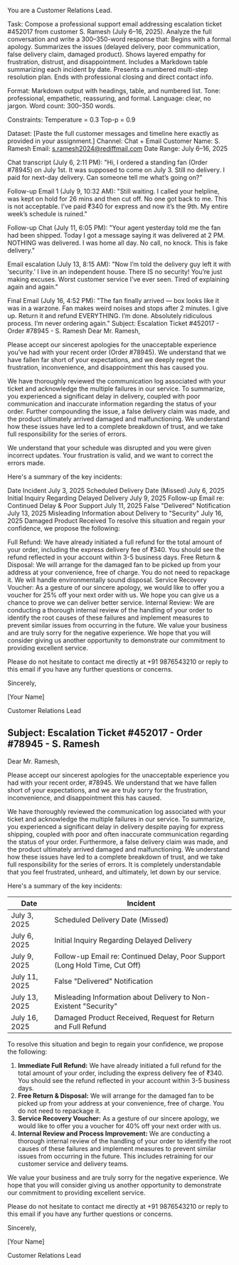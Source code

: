You are a Customer Relations Lead.

Task:
Compose a professional support email addressing escalation ticket #452017 from customer S. Ramesh (July 6–16, 2025). Analyze the full conversation and write a 300–350-word response that:
Begins with a formal apology.
Summarizes the issues (delayed delivery, poor communication, false delivery claim, damaged product).
Shows layered empathy for frustration, distrust, and disappointment.
Includes a Markdown table summarizing each incident by date.
Presents a numbered multi-step resolution plan.
Ends with professional closing and direct contact info.

Format:
Markdown output with headings, table, and numbered list.
Tone: professional, empathetic, reassuring, and formal.
Language: clear, no jargon.
Word count: 300–350 words.

Constraints:
Temperature = 0.3
Top-p = 0.9

Dataset:
[Paste the full customer messages and timeline here exactly as provided in your assignment.]
Channel: Chat + Email
Customer Name: S. Ramesh
Email: s.ramesh2024@rediffmail.com
Date Range: July 6–16, 2025

Chat transcript (July 6, 2:11 PM): "Hi, I ordered a standing fan (Order #78945) on July 1st. It was supposed to come on July 3. Still no delivery. I paid for next-day delivery. Can someone tell me what’s going on?"

Follow-up Email 1 (July 9, 10:32 AM): "Still waiting. I called your helpline, was kept on hold for 26 mins and then cut off. No one got back to me. This is not acceptable. I’ve paid ₹340 for express and now it’s the 9th. My entire week’s schedule is ruined."

Follow-up Chat (July 11, 6:05 PM): "Your agent yesterday told me the fan had been shipped. Today I got a message saying it was delivered at 2 PM. NOTHING was delivered. I was home all day. No call, no knock. This is fake delivery."

Email escalation (July 13, 8:15 AM): "Now I’m told the delivery guy left it with ‘security.’ I live in an independent house. There IS no security! You’re just making excuses. Worst customer service I’ve ever seen. Tired of explaining again and again."

Final Email (July 16, 4:52 PM): "The fan finally arrived — box looks like it was in a warzone. Fan makes weird noises and stops after 2 minutes. I give up. Return it and refund EVERYTHING. I’m done. Absolutely ridiculous process. I’m never ordering again."
Subject: Escalation Ticket #452017 - Order #78945 - S. Ramesh
Dear Mr. Ramesh,

Please accept our sincerest apologies for the unacceptable experience you’ve had with your recent order (Order #78945). We understand that we have fallen far short of your expectations, and we deeply regret the frustration, inconvenience, and disappointment this has caused you.

We have thoroughly reviewed the communication log associated with your ticket and acknowledge the multiple failures in our service. To summarize, you experienced a significant delay in delivery, coupled with poor communication and inaccurate information regarding the status of your order. Further compounding the issue, a false delivery claim was made, and the product ultimately arrived damaged and malfunctioning. We understand how these issues have led to a complete breakdown of trust, and we take full responsibility for the series of errors.

We understand that your schedule was disrupted and you were given incorrect updates. Your frustration is valid, and we want to correct the errors made.

Here's a summary of the key incidents:

Date	Incident
July 3, 2025	Scheduled Delivery Date (Missed)
July 6, 2025	Initial Inquiry Regarding Delayed Delivery
July 9, 2025	Follow-up Email re: Continued Delay & Poor Support
July 11, 2025	False "Delivered" Notification
July 13, 2025	Misleading Information about Delivery to "Security"
July 16, 2025	Damaged Product Received
To resolve this situation and regain your confidence, we propose the following:

Full Refund: We have already initiated a full refund for the total amount of your order, including the express delivery fee of ₹340. You should see the refund reflected in your account within 3-5 business days.
Free Return & Disposal: We will arrange for the damaged fan to be picked up from your address at your convenience, free of charge. You do not need to repackage it. We will handle environmentally sound disposal.
Service Recovery Voucher: As a gesture of our sincere apology, we would like to offer you a voucher for 25% off your next order with us. We hope you can give us a chance to prove we can deliver better service.
Internal Review: We are conducting a thorough internal review of the handling of your order to identify the root causes of these failures and implement measures to prevent similar issues from occurring in the future.
We value your business and are truly sorry for the negative experience. We hope that you will consider giving us another opportunity to demonstrate our commitment to providing excellent service.

Please do not hesitate to contact me directly at +91 9876543210 or reply to this email if you have any further questions or concerns.

Sincerely,

[Your Name]

Customer Relations Lead


## Subject: Escalation Ticket #452017 - Order #78945 - S. Ramesh

Dear Mr. Ramesh,

Please accept our sincerest apologies for the unacceptable experience you had with your recent order, #78945. We understand that we have fallen short of your expectations, and we are truly sorry for the frustration, inconvenience, and disappointment this has caused.

We have thoroughly reviewed the communication log associated with your ticket and acknowledge the multiple failures in our service. To summarize, you experienced a significant delay in delivery despite paying for express shipping, coupled with poor and often inaccurate communication regarding the status of your order. Furthermore, a false delivery claim was made, and the product ultimately arrived damaged and malfunctioning. We understand how these issues have led to a complete breakdown of trust, and we take full responsibility for the series of errors. It is completely understandable that you feel frustrated, unheard, and ultimately, let down by our service.

Here's a summary of the key incidents:

| Date        | Incident                                                                    |
|-------------|-----------------------------------------------------------------------------|
| July 3, 2025  | Scheduled Delivery Date (Missed)                                           |
| July 6, 2025  | Initial Inquiry Regarding Delayed Delivery                                 |
| July 9, 2025  | Follow-up Email re: Continued Delay, Poor Support (Long Hold Time, Cut Off) |
| July 11, 2025 | False "Delivered" Notification                                            |
| July 13, 2025 | Misleading Information about Delivery to Non-Existent "Security"           |
| July 16, 2025 | Damaged Product Received, Request for Return and Full Refund                |

To resolve this situation and begin to regain your confidence, we propose the following:

1.  **Immediate Full Refund:** We have already initiated a full refund for the total amount of your order, including the express delivery fee of ₹340. You should see the refund reflected in your account within 3-5 business days.
2.  **Free Return & Disposal:** We will arrange for the damaged fan to be picked up from your address at your convenience, free of charge. You do not need to repackage it.
3.  **Service Recovery Voucher:** As a gesture of our sincere apology, we would like to offer you a voucher for 40% off your next order with us.
4.  **Internal Review and Process Improvement:** We are conducting a thorough internal review of the handling of your order to identify the root causes of these failures and implement measures to prevent similar issues from occurring in the future. This includes retraining for our customer service and delivery teams.

We value your business and are truly sorry for the negative experience. We hope that you will consider giving us another opportunity to demonstrate our commitment to providing excellent service.

Please do not hesitate to contact me directly at +91 9876543210 or reply to this email if you have any further questions or concerns.

Sincerely,

[Your Name]

Customer Relations Lead
